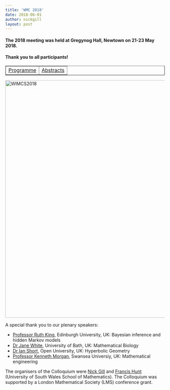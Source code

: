 ```yaml
---
title: 'WMC 2018'
date: 2018-06-01
author: nickgill
layout: post
---
```



#### The 2018 meeting was held at Gregynog Hall, Newtown on 21-23 May 2018. 

#### Thank you to all participants!

<p>
<table width="100%" border="1">
  <tr>
    <td align="center"><a href = "/media/Gregynog2018timetable.pdf">Programme</a> </td><td align="center"> <a href = "/media/Gregynog2018abstracts.pdf">Abstracts</a> </td></tr></table>
</p>


<img style="float: center;" src="/media/gregynog_group_18.jpg" width="750pt" alt="WIMCS2018" />

A special thank you to our plenary speakers:

- [Professor Ruth King](http://www.maths.ed.ac.uk/~rking33/), Edinburgh University, UK: Bayesian inference and hidden Markov models
- [Dr Jane White](http://people.bath.ac.uk/maskajw/), University of Bath, UK: Mathematical Biology
- [Dr Ian Short](http://users.mct.open.ac.uk/is3649/), Open University, UK: Hyperbolic Geometry
- [Professor Kenneth Morgan](http://www.swansea.ac.uk/staff/engineering/k.morgan/), Swansea Universiy, UK: Mathematical engineering

The organisers of the Colloquium were [Nick Gill](http://boolesrings.org/nickgill) and [Francis Hunt](http://staff.southwales.ac.uk/users/3853-fhhunt) (University of South Wales School of Mathematics). The Colloquium was supported by a London Mathematical Society (LMS) conference grant.
